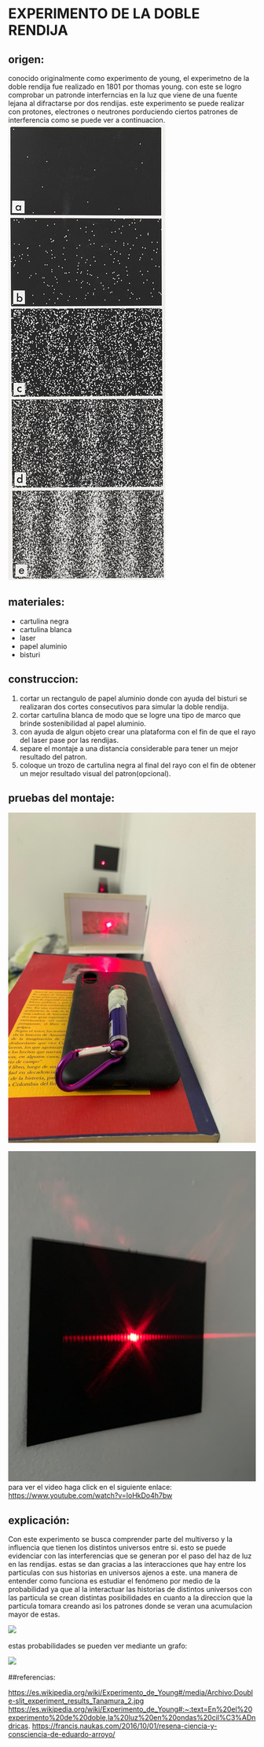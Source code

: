 # EXPERIMENTO DE LA DOBLE RENDIJA

## origen:
conocido originalmente como experimento de young, el experimetno de la doble rendija fue realizado en 1801 por thomas young. con este se logro comprobar un patronde interferncias en la luz que viene de una fuente lejana al difractarse por dos rendijas. este experimento se puede realizar con protones, electrones o neutrones porduciendo ciertos patrones de interferencia como se puede ver a continuacion.
 ![](/fotos/foto3.jpg)
## materiales:
* cartulina negra
* cartulina blanca
* laser
* papel aluminio
* bisturi
## construccion:
1. cortar un rectangulo de papel aluminio donde con ayuda del bisturi se realizaran dos cortes consecutivos para simular la doble rendija. 
2. cortar cartulina blanca de modo que se logre una tipo de marco que brinde sostenibilidad al papel aluminio.
3. con ayuda de algun objeto crear una plataforma con el fin de que el rayo del laser pase por las rendijas.
4. separe el montaje a una distancia considerable para tener un mejor resultado del patron.
5. coloque un trozo de cartulina negra al final del rayo con el fin de obtener un mejor resultado visual del patron(opcional).
## pruebas del montaje:
 ![](/fotos/foto1.jpeg)

 ![](/fotos/foto2.jpeg)
para ver el video haga click en el siguiente enlace:
https://www.youtube.com/watch?v=IoHkDo4h7bw

## explicación:
Con este experimento se busca comprender parte del multiverso y la influencia que  tienen los distintos universos entre si. esto se puede evidenciar con las interferencias que se generan por el paso del haz de luz en las rendijas. estas se dan gracias a las interacciones que hay entre los particulas con sus historias en universos ajenos a este. una manera de entender como funciona es estudiar el fenómeno por medio de la probabilidad ya que al la interactuar las historias de distintos universos con las particula se crean distintas posibilidades en cuanto a la direccion que la particula tomara creando asi los patrones donde se veran una acumulacion mayor de estas.

![](/fotos/foto4.jpeg)

estas probabilidades se pueden ver mediante un grafo:

![](/fotos/grafo.jpeg)

 
##referencias:

https://es.wikipedia.org/wiki/Experimento_de_Young#/media/Archivo:Double-slit_experiment_results_Tanamura_2.jpg
https://es.wikipedia.org/wiki/Experimento_de_Young#:~:text=En%20el%20experimento%20de%20doble,la%20luz%20en%20ondas%20cil%C3%ADndricas.
https://francis.naukas.com/2016/10/01/resena-ciencia-y-consciencia-de-eduardo-arroyo/



